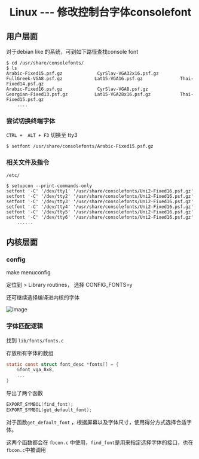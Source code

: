 <h1 align="center">Linux --- 修改控制台字体consolefont</h1>

## 用户层面

对于debian like 的系统，可到如下路径查找console font
```shell
$ cd /usr/share/consolefonts/
$ ls
Arabic-Fixed15.psf.gz             CyrSlav-VGA32x16.psf.gz               FullGreek-VGA8.psf.gz            Lat15-VGA16.psf.gz              Thai-Fixed14.psf.gz
Arabic-Fixed16.psf.gz             CyrSlav-VGA8.psf.gz                   Georgian-Fixed13.psf.gz          Lat15-VGA28x16.psf.gz           Thai-Fixed15.psf.gz
	....
```
### 尝试切换终端字体

`CTRL +  ALT + F3` 切换至 tty3
```shell
$ setfont /usr/share/consolefonts/Arabic-Fixed15.psf.gz 
```

### 相关文件及指令
`/etc/`
```shell
$ setupcon --print-commands-only
setfont '-C' '/dev/tty1' '/usr/share/consolefonts/Uni2-Fixed16.psf.gz' 
setfont '-C' '/dev/tty2' '/usr/share/consolefonts/Uni2-Fixed16.psf.gz' 
setfont '-C' '/dev/tty3' '/usr/share/consolefonts/Uni2-Fixed16.psf.gz' 
setfont '-C' '/dev/tty4' '/usr/share/consolefonts/Uni2-Fixed16.psf.gz' 
setfont '-C' '/dev/tty5' '/usr/share/consolefonts/Uni2-Fixed16.psf.gz' 
setfont '-C' '/dev/tty6' '/usr/share/consolefonts/Uni2-Fixed16.psf.gz' 
	......
```

## 内核层面

### config

make menuconfig

定位到 > Library routines， 选择 CONFIG_FONTS=y

还可继续选择编译进内核的字体

![image](https://img2023.cnblogs.com/blog/2605173/202307/2605173-20230727180930202-1889010363.png)

### 字体匹配逻辑

找到 `lib/fonts/fonts.c` 

存放所有字体的数组
```c
static const struct font_desc *fonts[] = {
	&font_vga_8x8,
	...
}
```

导出了两个函数
```c
EXPORT_SYMBOL(find_font);
EXPORT_SYMBOL(get_default_font);
```
对于函数`get_default_font` ，根据屏幕以及字体尺寸，使用得分方式选择合适字体。

这两个函数都会在 `fbcon.c` 中使用，`find_font`是用来指定选择字体的接口，也在`fbcon.c`中被调用
